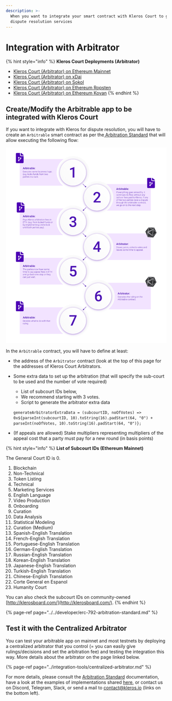 ```yaml
---
description: >-
  When you want to integrate your smart contract with Kleros Court to get
  dispute resolution services
---
```


# Integration with Arbitrator

{% hint style="info" %}
**Kleros Court Deployments \(Arbitrator\)**

* [Kleros Court \(Arbitrator\) on Ethereum Mainnet](https://etherscan.io/address/0x988b3a538b618c7a603e1c11ab82cd16dbe28069)
* [Kleros Court \(Arbitrator\) on xDai](https://blockscout.com/xdai/mainnet/address/0x9C1dA9A04925bDfDedf0f6421bC7EEa8305F9002)
* [Kleros Court \(Arbitrator\) on Sokol](https://blockscout.com/poa/sokol/address/0xb701ff19fBD9702DD7Ca099Ee7D0D42a2612baB5/)
* [Kleros Court \(Arbitrator\) on Ethereum Ropsten](https://ropsten.etherscan.io/address/0x9643e91d3734b795e914a64169147b70876272ba)
* [Kleros Court \(Arbitrator\) on Ethereum Kovan](https://kovan.etherscan.io/address/0x60b2abfdfad9c0873242f59f2a8c32a3cc682f80)
{% endhint %}

## Create/Modify the Arbitrable app to be integrated with Kleros Court

If you want to integrate with Kleros for dispute resolution, you will have to create an `Arbitrable` smart contract as per the[ Arbitration Standard](https://kleros.gitbook.io/docs/developer/erc-792-arbitration-standard) that will allow executing the following flow:

![](../../.gitbook/assets/flow_arbitrable-arbitrator-smart-contract.png)

In the `Arbitrable` contract, you will have to define at least:

* the address of the `Arbitrator` contract \(look at the top of this page for the addresses of Kleros Court Arbitrators.
* Some extra data to set up the arbitration \(that will specify the sub-court to be used and the number of vote required\)

  * List of subcourt IDs below,
  * We recommend starting with 3 votes.
  * Script to generate the arbitrator extra data

  `generateArbitratorExtraData = (subcourtID, noOfVotes) => 0x${parseInt(subcourtID, 10).toString(16).padStart(64, "0") + parseInt(noOfVotes, 10).toString(16).padStart(64, "0")};`

* \(If appeals are allowed\) Stake multipliers representing multipliers of the appeal cost that a party must pay for a new round \(in basis points\)

{% hint style="info" %}
**List of Subcourt IDs \(Ethereum Mainnet\)**  
  
The General Court ID is 0.

1. Blockchain
2. Non-Technical
3. Token Listing
4. Technical
5. Marketing Services
6. English Language
7. Video Production
8. Onboarding
9. Curation
10. Data Analysis
11. Statistical Modeling
12. Curation \(Medium\)
13. Spanish-English Translation
14. French-English Translation
15. Portuguese-English Translation
16. German-English Translation
17. Russian-English Translation
18. Korean-English Translation
19. Japanese-English Translation
20. Turkish-English Translation
21. Chinese-English Translation
22. Corte General en Espanol
23. Humanity Court

You can also check the subcourt IDs on community-owned [http://klerosboard.com/](http://klerosboard.com/).
{% endhint %}

{% page-ref page="../../developer/erc-792-arbitration-standard.md" %}

## Test it with the Centralized Arbitrator

You can test your arbitrable app on mainnet and most testnets by deploying a centralized arbitrator that you control \(= you can easily give rulings/decisions and set the arbitration fee\) and testing the integration this way. More details about the arbitrator on the page linked below.

{% page-ref page="../integration-tools/centralized-arbitrator.md" %}

For more details, please consult the [Arbitration Standard](https://kleros.gitbook.io/docs/developer/erc-792-arbitration-standard) documentation, have a look at the examples of implementations shared [here](https://github.com/kleros/erc-792/tree/master/contracts/examples), or contact us on Discord, Telegram, Slack, or send a mail to contact@kleros.io \(links on the bottom left\).

